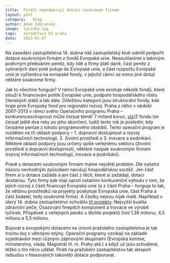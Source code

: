 ```yaml
---
title:	Piráti nepodporují dotace soukromým firmám
layout:	post
category:	blog
author:	Adam Zábranský
image:	tycinky.jpg
tags:	eurodotace EU praha
date:	2015-05-07
---
```


Na zasedání zastupitelstva 14. dubna náš zastupitelský klub odmítl podpořit dotace soukromým firmám z fondů Evropské unie. Nesouhlasíme s takovým podivným přeléváním peněz, kdy lidé a firmy platí daně, část peněz z vybraných daní poté putuje do Evropské unie, a část rozpočtu Evropské unie je vyčleněna na evropské fondy, v jejichž rámci se mimo jiné dotují některé soukromé firmy.

Jak to všechno funguje? V rámci Evropské unie existuje několik fondů, které slouží k financování politik Evropské unie, podpoře hospodářského růstu členských států a tak dále. Důležitou kategorií jsou strukturální fondy, kde hraje prim Evropský fond pro regionální rozvoj. Praha z něho v období 2007-2013 v rámci svého Operačního programu Praha – konkurenceschopnost může čerpat téměř 7 miliard korun, [viz](http://www.strukturalni-fondy.cz/cs/Fondy-EU/Programove-obdobi-2007-2013/Programy-2007-2013/Operacni-programy-Praha/OP-Praha-Konkurenceschopnost)(Z fondu lze čerpat ještě dva roky po jeho skončení, tudíž tento rok je poslední, kdy čerpáme peníze z tohoto programového období). Tento operační program je rozdělen na tři oblasti podpory – 1. dopravní dostupnost a rozvoj informačních technologií, 2. životní prostředí a 3. inovace a podnikání. Některé oblasti podpory jsou určeny spíše veřejnému sektoru (životní prostředí a dopravní dostupnost), některé naopak soukromým firmám (rozvoj informačních technologií, inovace a podnikání).

Právě s dotacemi soukromým firmám máme největší problém. Dle našeho názoru nevhodným způsobem narušují hospodářskou soutěž. Jen část firem si o dotace zažádá a jen část z těch, které si zažádají, dotaci dostanou. Tyto firmy pak mají oproti ostatním konkurenční výhodu v tom, že jejich rozvoj z části financuje Evropská unie (a z části Praha – funguje to tak, že většinu prostředků na projekty poskytuje Evropská unie, část Praha a část žadatel, tedy soukromá firma). A částky nejsou nijak malé. Například v úterý 14. dubna zastupitelstvo schválilo [tři projekty](http://zastupitelstvo.praha.eu/ina2014/tedusndetail.aspx?id=239631): Nejvyšší kvalita zdravotní péče, Osazování finepitch komponent a Inovace ve výrobě tyčinek. Příspěvek z veřejných peněz u těchto projektů činil 1,36 milionu, 4,5 milionu a 5,5 milionu.

Bojovat s evropskými dotacemi na úrovni pražského zastupitelstva je tak trochu boj s větrnými mlýny. Operační programy vznikají na základě vyjednávání mezi různými zájmovými skupinami (Evropská komise, ministerstva, vláda, Magistrát hl. m. Prahy atd.) a když už jsou schválené, těžko s tím něco udělat. Piráti na pražském zastupitelstvu tak alespoň nebudou v hlasováních takovéto dotace podporovat.



